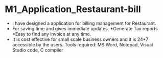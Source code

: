 # M1_Application_Restaurant-bill

* I have designed a application for billing management for Restaurant. 
* For saving time and gives immediate updates.
*Generate Tax reports
*Easy to find any invoice at any time. 
* It is cost effective for small scale business owners and it is 24*7 accessible by the users. 
Tools required: MS Word, Notepad, Visual Studio code, C compiler
